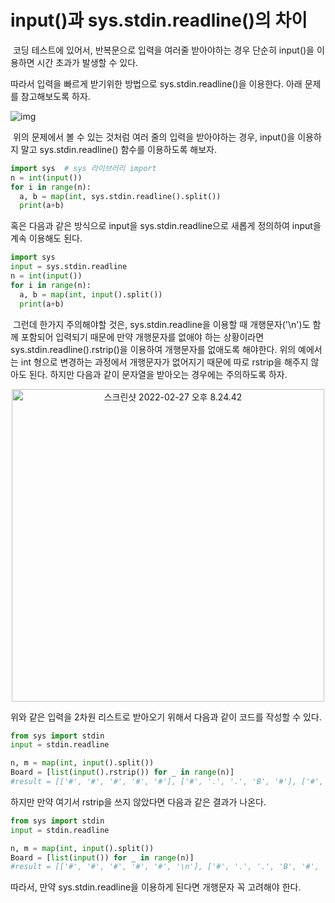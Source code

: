 # input()과 sys.stdin.readline()의 차이



​	코딩 테스트에 있어서, 반복문으로 입력을 여러줄 받아야하는 경우 단순히 input()을 이용하면 시간 초과가 발생할 수 있다.

따라서 입력을 빠르게 받기위한 방법으로 sys.stdin.readline()을 이용한다. 아래 문제를 참고해보도록 하자.

![img](https://k.kakaocdn.net/dn/ddxkR1/btrmnneW6Sv/FxvXGiQEaAKL1Fc7RfF381/img.png)

​	위의 문제에서 볼 수 있는 것처럼 여러 줄의 입력을 받아야하는 경우, input()을 이용하지 말고 sys.stdin.readline() 함수를 이용하도록 해보자.

```python
import sys	# sys 라이브러리 import
n = int(input())
for i in range(n):
  a, b = map(int, sys.stdin.readline().split())
  print(a+b)
```

혹은 다음과 같은 방식으로 input을 sys.stdin.readline으로 새롭게 정의하여 input을 계속 이용해도 된다.

```python
import sys
input = sys.stdin.readline
n = int(input())
for i in range(n):
  a, b = map(int, input().split())
  print(a+b)
```

​	그런데 한가지 주의해야할 것은, sys.stdin.readline을 이용할 때 개행문자('\n')도 함께 포함되어 입력되기 때문에 만약 개행문자를 없애야 하는 상황이라면 sys.stdin.readline().rstrip()을 이용하여 개행문자를 없애도록 해야한다. 위의 예에서는 int 형으로 변경하는 과정에서 개행문자가 없어지기 때문에 따로 rstrip을 해주지 않아도 된다. 하지만 다음과 같이 문자열을 받아오는 경우에는 주의하도록 하자.
<p align="center">
  <img width="500" src="https://user-images.githubusercontent.com/96689787/155882458-ef20b649-bf25-4435-a23b-e6dde25e38e7.png" alt="스크린샷 2022-02-27 오후 8.24.42">
</p>

위와 같은 입력을 2차원 리스트로 받아오기 위해서 다음과 같이 코드를 작성할 수 있다.

```python
from sys import stdin
input = stdin.readline

n, m = map(int, input().split())
Board = [list(input().rstrip()) for _ in range(n)]
#result = [['#', '#', '#', '#', '#'], ['#', '.', '.', 'B', '#'], ['#', '.', '#', '.', '#'], ['#', 'R', 'O', '.', '#'], ['#', '#', '#', '#', '#']]
```

하지만 만약 여기서 rstrip을 쓰지 않았다면 다음과 같은 결과가 나온다.

```python
from sys import stdin
input = stdin.readline

n, m = map(int, input().split())
Board = [list(input()) for _ in range(n)]
#result = [['#', '#', '#', '#', '#', '\n'], ['#', '.', '.', 'B', '#', '\n'], ['#', '.', '#', '.', '#', '\n'], ['#', 'R', 'O', '.', '#', '\n'], ['#', '#', '#', '#', '#', '\n']]
```

따라서, 만약 sys.stdin.readline을 이용하게 된다면 개행문자 꼭 고려해야 한다.
